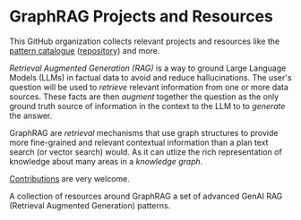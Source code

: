 # GraphRAG Projects and Resources

This GitHub organization collects relevant projects and resources like the [pattern catalogue](https://graphr.ag) ([repository](https://github.com/graphrag/graphrag.github.io/tree/main/src/content/docs/reference)) and more.

*Retrieval Augmented Generation (RAG)* is a way to ground Large Language Models (LLMs) in factual data to avoid and reduce hallucinations.
The user's question will be used to _retrieve_ relevant information from one or more data sources.
These facts are then _augment_ together the question as the only ground truth source of information in the context to the LLM to to _generate_ the answer.

GraphRAG are _retrieval_ mechanisms that use graph structures to provide more fine-grained and relevant contextual information than a plan text search (or vector search) would. As it can utlize the rich representation of knowledge about many areas in a *knowledge graph*.


[Contributions](https://github.com/graphrag/graphrag.github.io/blob/main/CONTRIBUTING.md) are very welcome.

A collection of resources around GraphRAG a set of advanced GenAI RAG (Retrieval Augmented Generation) patterns.
